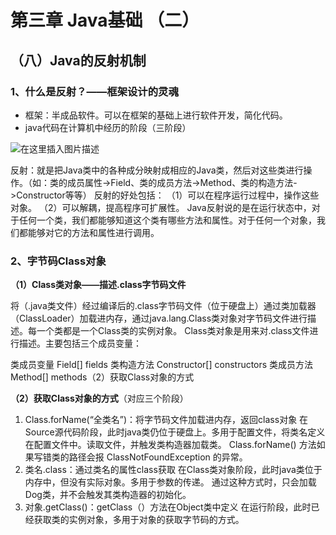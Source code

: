 # 第三章 Java基础 （二）

## （八）Java的反射机制

### 1、什么是反射？——框架设计的灵魂

- 框架：半成品软件。可以在框架的基础上进行软件开发，简化代码。
- java代码在计算机中经历的阶段（三阶段）

![在这里插入图片描述](https://img-blog.csdnimg.cn/20190901141812427.jpg?x-oss-process=image/watermark,type_ZmFuZ3poZW5naGVpdGk,shadow_10,text_aHR0cHM6Ly9ibG9nLmNzZG4ubmV0L3FxXzI5OTY2MjAz,size_16,color_FFFFFF,t_70)

反射：就是把Java类中的各种成分映射成相应的Java类，然后对这些类进行操作。（如：类的成员属性->Field、类的成员方法->Method、类的构造方法->Constructor等等）
反射的好处包括：
（1）可以在程序运行过程中，操作这些对象。
（2）可以解耦，提高程序可扩展性。
Java反射说的是在运行状态中，对于任何一个类，我们都能够知道这个类有哪些方法和属性。对于任何一个对象，我们都能够对它的方法和属性进行调用。

### 2、字节码Class对象

**（1）Class类对象——描述.class字节码文件**

将（.java类文件）经过编译后的.class字节码文件（位于硬盘上）通过类加载器（ClassLoader）加载进内存，通过java.lang.Class类对象对字节码文件进行描述。每一个类都是一个Class类的实例对象。
Class类对象是用来对.class文件进行描述。主要包括三个成员变量：

类成员变量 Field[] fields
类构造方法 Constructor[] constructors
类成员方法 Method[] methods（2）获取Class对象的方式

**（2）获取Class对象的方式**（对应三个阶段）

1. Class.forName(“全类名”)：将字节码文件加载进内存，返回class对象
在Source源代码阶段，此时java类仍位于硬盘上。多用于配置文件，将类名定义在配置文件中。读取文件，并触发类构造器加载类。
Class.forName() 方法如果写错类的路径会报 ClassNotFoundException 的异常。
2. 类名.class：通过类名的属性class获取
在Class类对象阶段，此时java类位于内存中，但没有实际对象。多用于参数的传递。
通过这种方式时，只会加载Dog类，并不会触发其类构造器的初始化。
3. 对象.getClass()：getClass（）方法在Object类中定义
在运行阶段，此时已经获取类的实例对象，多用于对象的获取字节码的方式。